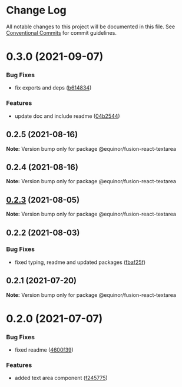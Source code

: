 # Change Log

All notable changes to this project will be documented in this file.
See [Conventional Commits](https://conventionalcommits.org) for commit guidelines.

# 0.3.0 (2021-09-07)


### Bug Fixes

* fix exports and deps ([b614834](https://github.com/equinor/fusion-react-components/commit/b614834c32db4fbb9b06407e53557109128ec95b))


### Features

* update doc and include readme ([04b2544](https://github.com/equinor/fusion-react-components/commit/04b25443398507b35c3b88bf90a26d56c5b1c460))





## 0.2.5 (2021-08-16)

**Note:** Version bump only for package @equinor/fusion-react-textarea





## 0.2.4 (2021-08-16)

**Note:** Version bump only for package @equinor/fusion-react-textarea





## [0.2.3](https://github.com/equinor/fusion-react-components/compare/@equinor/fusion-react-textarea@0.2.2...@equinor/fusion-react-textarea@0.2.3) (2021-08-05)

**Note:** Version bump only for package @equinor/fusion-react-textarea





## 0.2.2 (2021-08-03)


### Bug Fixes

* fixed typing, readme and updated packages ([fbaf25f](https://github.com/equinor/fusion-react-components/commit/fbaf25f7539d349c5f0fb3bd3a1a22b2b055b754))





## 0.2.1 (2021-07-20)

**Note:** Version bump only for package @equinor/fusion-react-textarea





# 0.2.0 (2021-07-07)


### Bug Fixes

* fixed readme ([4600f39](https://github.com/equinor/fusion-react-components/commit/4600f3918add9940729328c19396000b5da1e870))


### Features

* added text area component ([f245775](https://github.com/equinor/fusion-react-components/commit/f245775348b06a5a5095a719a5b8540411a94567))
